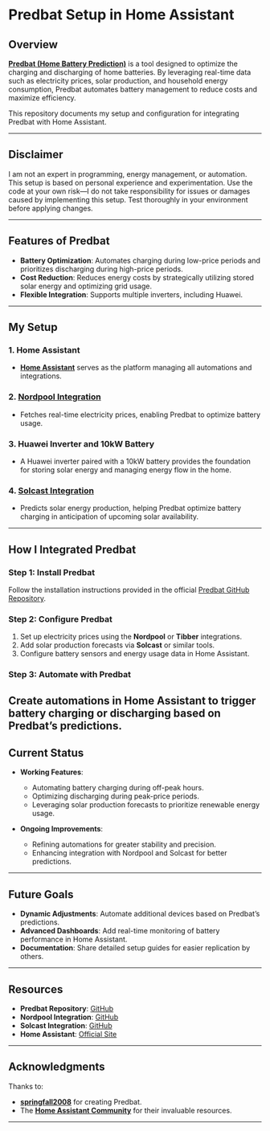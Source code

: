# **Predbat Setup in Home Assistant**  

## **Overview**  
**[Predbat (Home Battery Prediction)](https://github.com/springfall2008/predbat)** is a tool designed to optimize the charging and discharging of home batteries. By leveraging real-time data such as electricity prices, solar production, and household energy consumption, Predbat automates battery management to reduce costs and maximize efficiency.  

This repository documents my setup and configuration for integrating Predbat with Home Assistant.  

---

## **Disclaimer**  
I am not an expert in programming, energy management, or automation. This setup is based on personal experience and experimentation. Use the code at your own risk—I do not take responsibility for issues or damages caused by implementing this setup. Test thoroughly in your environment before applying changes.  

---

## **Features of Predbat**  
- **Battery Optimization**: Automates charging during low-price periods and prioritizes discharging during high-price periods.  
- **Cost Reduction**: Reduces energy costs by strategically utilizing stored solar energy and optimizing grid usage.  
- **Flexible Integration**: Supports multiple inverters, including Huawei.  

---

## **My Setup**  

### 1. **Home Assistant**  
- **[Home Assistant](https://www.home-assistant.io/)** serves as the platform managing all automations and integrations.  

### 2. **[Nordpool Integration](https://github.com/custom-components/nordpool)**  
- Fetches real-time electricity prices, enabling Predbat to optimize battery usage.  

### 3. **Huawei Inverter and 10kW Battery**  
- A Huawei inverter paired with a 10kW battery provides the foundation for storing solar energy and managing energy flow in the home.  

### 4. **[Solcast Integration](https://github.com/dannerph/home_assistant_solcast_solar)**  
- Predicts solar energy production, helping Predbat optimize battery charging in anticipation of upcoming solar availability.  

---

## **How I Integrated Predbat**  

### **Step 1: Install Predbat**  
Follow the installation instructions provided in the official [Predbat GitHub Repository](https://github.com/springfall2008/predbat).  

### **Step 2: Configure Predbat**  
1. Set up electricity prices using the **Nordpool** or **Tibber** integrations.  
2. Add solar production forecasts via **Solcast** or similar tools.  
3. Configure battery sensors and energy usage data in Home Assistant.  

### **Step 3: Automate with Predbat**  
Create automations in Home Assistant to trigger battery charging or discharging based on Predbat’s predictions.  
---

## **Current Status**  
- **Working Features**:  
  - Automating battery charging during off-peak hours.  
  - Optimizing discharging during peak-price periods.  
  - Leveraging solar production forecasts to prioritize renewable energy usage.  

- **Ongoing Improvements**:  
  - Refining automations for greater stability and precision.  
  - Enhancing integration with Nordpool and Solcast for better predictions.  

---

## **Future Goals**  
- **Dynamic Adjustments**: Automate additional devices based on Predbat’s predictions.  
- **Advanced Dashboards**: Add real-time monitoring of battery performance in Home Assistant.  
- **Documentation**: Share detailed setup guides for easier replication by others.  

---

## **Resources**  
- **Predbat Repository**: [GitHub](https://github.com/springfall2008/predbat)  
- **Nordpool Integration**: [GitHub](https://github.com/custom-components/nordpool)  
- **Solcast Integration**: [GitHub](https://github.com/dannerph/home_assistant_solcast_solar)  
- **Home Assistant**: [Official Site](https://www.home-assistant.io/)  

---

## **Acknowledgments**  
Thanks to:  
- **[springfall2008](https://github.com/springfall2008)** for creating Predbat.  
- The **[Home Assistant Community](https://community.home-assistant.io/)** for their invaluable resources.  

---
